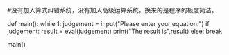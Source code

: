 #没有加入算式纠错系统，没有加入高级运算系统，换来的是程序的极度简洁。



def main():
    while 1:
        judgement = input("Please enter your equation:")
        if judgement:
            result = eval(judgement)
            print("The result is",result)
        else:
            break

main()
